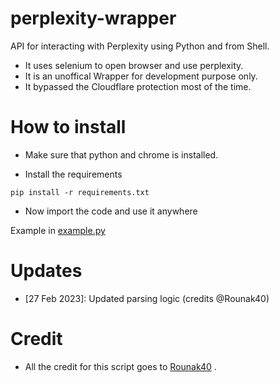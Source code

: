 # perplexity-wrapper
API for interacting with Perplexity using Python and from Shell.

* It uses selenium to open browser and use perplexity.
* It is an unoffical Wrapper for development purpose only.
* It bypassed the Cloudflare protection most of the time.

# How to install

* Make sure that python and chrome is installed.

* Install the requirements

```
pip install -r requirements.txt
```

* Now import the code and use it anywhere

Example in
 [example.py](https://github.com/Rounak40/perplexity-wrapper/blob/main/example.py)

# Updates

* [27 Feb 2023]: Updated parsing logic (credits @Rounak40)

# Credit

* All the credit for this script goes to [Rounak40](https://github.com/Rounak40) .
